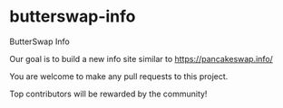 # butterswap-info
ButterSwap Info

Our goal is to build a new info site similar to https://pancakeswap.info/

You are welcome to make any pull requests to this project.

Top contributors will be rewarded by the community!
